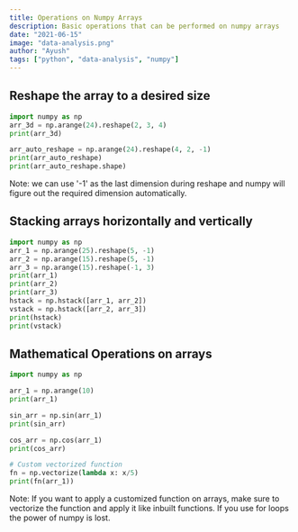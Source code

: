 ```yaml
---
title: Operations on Numpy Arrays
description: Basic operations that can be performed on numpy arrays
date: "2021-06-15"
image: "data-analysis.png"
author: "Ayush"
tags: ["python", "data-analysis", "numpy"]
---
```


## Reshape the array to a desired size
```py heading="Using numpy to reshape array"
import numpy as np
arr_3d = np.arange(24).reshape(2, 3, 4)
print(arr_3d)

arr_auto_reshape = np.arange(24).reshape(4, 2, -1)
print(arr_auto_reshape)
print(arr_auto_reshape.shape)
```

Note: we can use '-1' as the last dimension during reshape and numpy will figure out the required dimension automatically.

## Stacking arrays horizontally and vertically
```py heading="Using numpy to stack arrays"
import numpy as np
arr_1 = np.arange(25).reshape(5, -1)
arr_2 = np.arange(15).reshape(5, -1)
arr_3 = np.arange(15).reshape(-1, 3)
print(arr_1)
print(arr_2)
print(arr_3)
hstack = np.hstack([arr_1, arr_2])
vstack = np.hstack([arr_2, arr_3])
print(hstack)
print(vstack)
```

## Mathematical Operations on arrays
```py heading="Using numpy to perform operations on each element of array"
import numpy as np

arr_1 = np.arange(10)
print(arr_1)

sin_arr = np.sin(arr_1)
print(sin_arr)

cos_arr = np.cos(arr_1)
print(cos_arr)

# Custom vectorized function
fn = np.vectorize(lambda x: x/5)
print(fn(arr_1))
```

Note: If you want to apply a customized function on arrays, make sure to vectorize the function and apply it like inbuilt functions. If you use for loops the power of numpy is lost.
